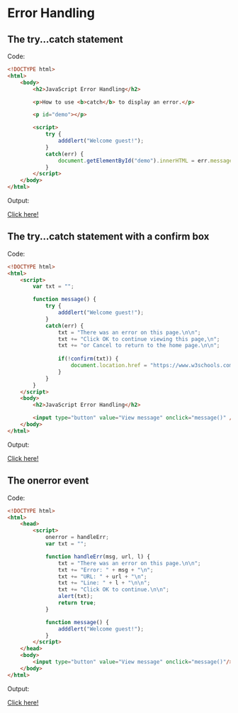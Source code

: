 # Error Handling

## The try...catch statement

Code: 

```html
<!DOCTYPE html>
<html>
    <body>
        <h2>JavaScript Error Handling</h2>

        <p>How to use <b>catch</b> to display an error.</p>

        <p id="demo"></p>

        <script>
            try {
                adddlert("Welcome guest!");
            }
            catch(err) {
                document.getElementById("demo").innerHTML = err.message;
            }
        </script>
    </body>
</html>
```

Output:

[Click here!](./Error_Handling/Example_1.html)

## The try...catch statement with a confirm box

Code: 

```html
<!DOCTYPE html>
<html>
    <script>
        var txt = "";

        function message() {
            try {
                adddlert("Welcome guest!");
            }
            catch(err) {
                txt = "There was an error on this page.\n\n";
                txt += "Click OK to continue viewing this page,\n";
                txt += "or Cancel to return to the home page.\n\n";
                
                if(!confirm(txt)) {
                    document.location.href = "https://www.w3schools.com/";
                }
            }
        }
    </script>
    <body>
        <h2>JavaScript Error Handling</h2>

        <input type="button" value="View message" onclick="message()" />
    </body>
</html>
```

Output:

[Click here!](./Error_Handling/Example_2.html)

## The onerror event

Code: 

```html
<!DOCTYPE html>
<html>
    <head>
        <script>
            onerror = handleErr;
            var txt = "";

            function handleErr(msg, url, l) {
                txt = "There was an error on this page.\n\n";
                txt += "Error: " + msg + "\n";
                txt += "URL: " + url + "\n";
                txt += "Line: " + l + "\n\n";
                txt += "Click OK to continue.\n\n";
                alert(txt);
                return true;
            }

            function message() {
                adddlert("Welcome guest!");
            }
        </script>
    </head>
    <body>
        <input type="button" value="View message" onclick="message()"/>
    </body>
</html>
```

Output:

[Click here!](./Error_Handling/Example_3.html)